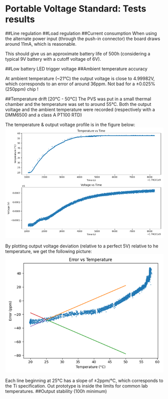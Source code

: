 # Portable Voltage Standard: Tests results

##Line regulation
##Load regulation
##Current consumption
When using the alternate power input (through the push-in connector) the board draws around 11mA, which is reasonable.

This should give us an approximate battery life of 500h (considering a typical 9V battery with a cutoff voltage of 6V).

##Low battery LED trigger voltage
##Ambient temperature accuracy

At ambient temperature (~21°C) the output voltage is close to 4.99982V, which corresponds to an error of around 36ppm. Not bad for a ±0.025% (250ppm) chip !

##Temperature drift [20°C - 50°C]
The PVS was put in a small thermal chamber and the temperature was set to around 55°C.
Both the output voltage and the ambient temperature were recorded (respectively with a DMM6500 and a class A PT100 RTD)

The temperature & output voltage profile is in the figure below:
![](https://github.com/MPlasson/Portable-Voltage-Standard/blob/main/tests/temperatureStability/03032025_TempVoltProfile.png?raw=true)

By plotting output voltage deviation (relative to a perfect 5V) relative to he temperature, we get the following picture:
![](https://github.com/MPlasson/Portable-Voltage-Standard/blob/main/tests/temperatureStability/03032025_ErrorVsTemp.png?raw=true)

Each line beginning at 25°C has a slope of ±2ppm/°C, which corresponds to the Ti specification. Out prototype is inside the limits for common lab temperatures.
##Output stability (100h minimum)
